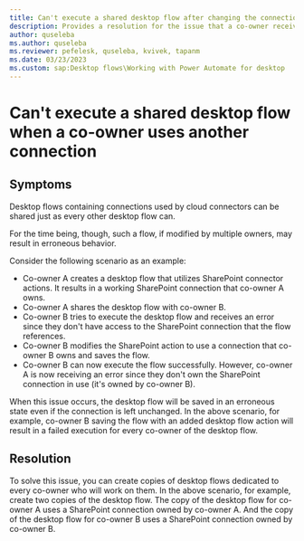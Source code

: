 ```yaml
---
title: Can't execute a shared desktop flow after changing the connection
description: Provides a resolution for the issue that a co-owner receives an error when executing a shared desktop flow if the ownership of the connection is changed.
author: quseleba
ms.author: quseleba
ms.reviewer: pefelesk, quseleba, kvivek, tapanm
ms.date: 03/23/2023
ms.custom: sap:Desktop flows\Working with Power Automate for desktop
---
```


# Can't execute a shared desktop flow when a co-owner uses another connection

## Symptoms

Desktop flows containing connections used by cloud connectors can be shared just as every other desktop flow can.

For the time being, though, such a flow, if modified by multiple owners, may result in erroneous behavior.

Consider the following scenario as an example:

- Co-owner A creates a desktop flow that utilizes SharePoint connector actions. It results in a working SharePoint connection that co-owner A owns.
- Co-owner A shares the desktop flow with co-owner B.
- Co-owner B tries to execute the desktop flow and receives an error since they don't have access to the SharePoint connection that the flow references.
- Co-owner B modifies the SharePoint action to use a connection that co-owner B owns and saves the flow.
- Co-owner B can now execute the flow successfully. However, co-owner A is now receiving an error since they don't own the SharePoint connection in use (it's owned by co-owner B).

When this issue occurs, the desktop flow will be saved in an erroneous state even if the connection is left unchanged. In the above scenario, for example, co-owner B saving the flow with an added desktop flow action will result in a failed execution for every co-owner of the desktop flow.

## Resolution

To solve this issue, you can create copies of desktop flows dedicated to every co-owner who will work on them. In the above scenario, for example, create two copies of the desktop flow. The copy of the desktop flow for co-owner A uses a SharePoint connection owned by co-owner A. And the copy of the desktop flow for co-owner B uses a SharePoint connection owned by co-owner B.
